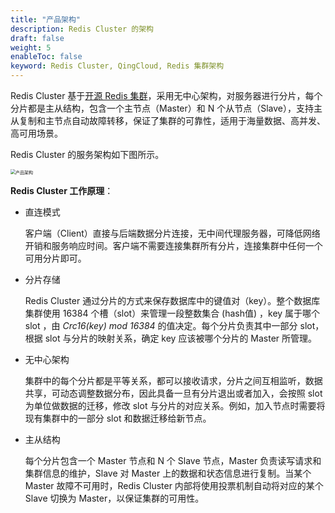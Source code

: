```yaml
---
title: "产品架构"
description: Redis Cluster 的架构
draft: false
weight: 5
enableToc: false
keyword: Redis Cluster, QingCloud, Redis 集群架构
---
```


Redis Cluster 基于[开源 Redis 集群](https://redis.io/topics/cluster-spec)，采用无中心架构，对服务器进行分片，每个分片都是主从结构，包含一个主节点（Master）和 N 个从节点（Slave），支持主从复制和主节点自动故障转移，保证了集群的可靠性，适用于海量数据、高并发、高可用场景。

Redis Cluster 的服务架构如下图所示。

<img src="../../_images/redis_cluster_archi.png" alt="产品架构" style="zoom:50%;" />

**Redis Cluster 工作原理**：

- 直连模式

  客户端（Client）直接与后端数据分片连接，无中间代理服务器，可降低网络开销和服务响应时间。客户端不需要连接集群所有分片，连接集群中任何一个可用分片即可。

- 分片存储

  Redis Cluster 通过分片的方式来保存数据库中的键值对（key）。整个数据库集群使用 16384 个槽（slot）来管理一段整数集合 (hash值) ，key 属于哪个 slot ，由 *Crc16(key) mod 16384* 的值决定。每个分片负责其中一部分 slot，根据 slot 与分片的映射关系，确定 key 应该被哪个分片的 Master 所管理。

- 无中心架构

  集群中的每个分片都是平等关系，都可以接收请求，分片之间互相监听，数据共享，可动态调整数据分布，因此具备一旦有分片退出或者加入，会按照 slot 为单位做数据的迁移，修改 slot 与分片的对应关系。例如，加入节点时需要将现有集群中的一部分 slot 和数据迁移给新节点。

- 主从结构

  每个分片包含一个 Master 节点和 N 个 Slave 节点，Master 负责读写请求和集群信息的维护，Slave 对 Master 上的数据和状态信息进行复制。当某个 Master 故障不可用时，Redis Cluster 内部将使用投票机制自动将对应的某个 Slave 切换为 Master，以保证集群的可用性。

  


